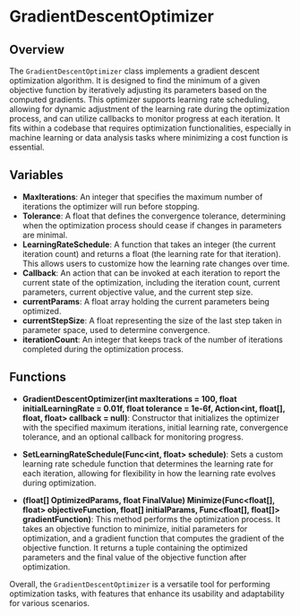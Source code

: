 # GradientDescentOptimizer

## Overview
The `GradientDescentOptimizer` class implements a gradient descent optimization algorithm. It is designed to find the minimum of a given objective function by iteratively adjusting its parameters based on the computed gradients. This optimizer supports learning rate scheduling, allowing for dynamic adjustment of the learning rate during the optimization process, and can utilize callbacks to monitor progress at each iteration. It fits within a codebase that requires optimization functionalities, especially in machine learning or data analysis tasks where minimizing a cost function is essential.

## Variables
- **MaxIterations**: An integer that specifies the maximum number of iterations the optimizer will run before stopping.
- **Tolerance**: A float that defines the convergence tolerance, determining when the optimization process should cease if changes in parameters are minimal.
- **LearningRateSchedule**: A function that takes an integer (the current iteration count) and returns a float (the learning rate for that iteration). This allows users to customize how the learning rate changes over time.
- **Callback**: An action that can be invoked at each iteration to report the current state of the optimization, including the iteration count, current parameters, current objective value, and the current step size.
- **currentParams**: A float array holding the current parameters being optimized.
- **currentStepSize**: A float representing the size of the last step taken in parameter space, used to determine convergence.
- **iterationCount**: An integer that keeps track of the number of iterations completed during the optimization process.

## Functions
- **GradientDescentOptimizer(int maxIterations = 100, float initialLearningRate = 0.01f, float tolerance = 1e-6f, Action<int, float[], float, float> callback = null)**: Constructor that initializes the optimizer with the specified maximum iterations, initial learning rate, convergence tolerance, and an optional callback for monitoring progress.

- **SetLearningRateSchedule(Func<int, float> schedule)**: Sets a custom learning rate schedule function that determines the learning rate for each iteration, allowing for flexibility in how the learning rate evolves during optimization.

- **(float[] OptimizedParams, float FinalValue) Minimize(Func<float[], float> objectiveFunction, float[] initialParams, Func<float[], float[]> gradientFunction)**: This method performs the optimization process. It takes an objective function to minimize, initial parameters for optimization, and a gradient function that computes the gradient of the objective function. It returns a tuple containing the optimized parameters and the final value of the objective function after optimization. 

Overall, the `GradientDescentOptimizer` is a versatile tool for performing optimization tasks, with features that enhance its usability and adaptability for various scenarios.